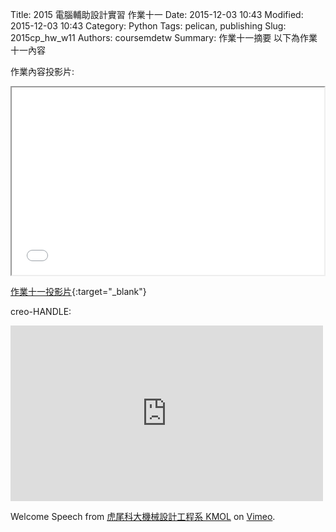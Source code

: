 Title: 2015 電腦輔助設計實習 作業十一
Date: 2015-12-03 10:43
Modified: 2015-12-03 10:43
Category: Python
Tags: pelican, publishing
Slug: 2015cp_hw_w11
Authors: coursemdetw
Summary: 作業十一摘要
以下為作業十一內容

作業內容投影片:

<iframe src="cadp_w11_simplest.html" width="500" height="300"></iframe>

[作業十一投影片](cadp_w11_simplest.html){:target="_blank"}


 
 creo-HANDLE:
 
<iframe src="https://player.vimeo.com/video/150400339" width="500" height="281" frameborder="0" webkitallowfullscreen mozallowfullscreen allowfullscreen></iframe> 


Welcome Speech</a> from <a href="https://vimeo.com/user24079973">虎尾科大機械設計工程系 KMOL</a> on <a href="https://vimeo.com">Vimeo</a>.</p>
